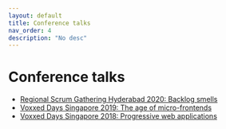 ```yaml
---
layout: default
title: Conference talks
nav_order: 4
description: "No desc"
---
```


# Conference talks

- <a target="_blank" href='https://youtu.be/XTYGSeEe17I?t=300'>Regional Scrum Gathering Hyderabad 2020: Backlog smells</a>
- <a target="_blank" href='https://www.youtube.com/watch?v=0zC1_DoIae0'>Voxxed Days Singapore 2019: The age of micro-frontends</a>
- <a target="_blank" href='https://www.youtube.com/watch?v=J4NCATNCgJ8'>Voxxed Days Singapore 2018: Progressive web applications</a>